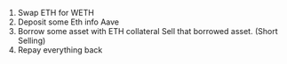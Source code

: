 1. Swap ETH for WETH
2. Deposit some Eth info Aave
3. Borrow some asset with ETH collateral
    Sell that borrowed asset. (Short Selling)
4. Repay everything back